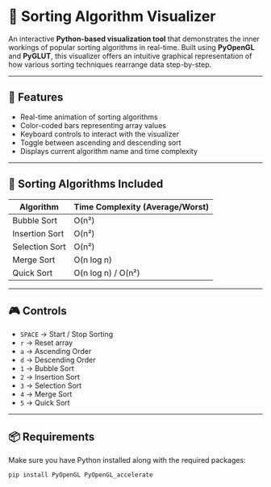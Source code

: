 # 🧠 Sorting Algorithm Visualizer

An interactive **Python-based visualization tool** that demonstrates the inner workings of popular sorting algorithms in real-time. Built using **PyOpenGL** and **PyGLUT**, this visualizer offers an intuitive graphical representation of how various sorting techniques rearrange data step-by-step.

---

## 🚀 Features

- Real-time animation of sorting algorithms
- Color-coded bars representing array values
- Keyboard controls to interact with the visualizer
- Toggle between ascending and descending sort
- Displays current algorithm name and time complexity

---

## 🧩 Sorting Algorithms Included

| Algorithm        | Time Complexity (Average/Worst) |
|------------------|-----------------------------|
| Bubble Sort      | O(n²)                       |
| Insertion Sort   | O(n²)                       |
| Selection Sort   | O(n²)                       |
| Merge Sort       | O(n log n)                  |
| Quick Sort       | O(n log n) / O(n²)          |

---

## 🎮 Controls

- `SPACE` → Start / Stop Sorting
- `r` → Reset array
- `a` → Ascending Order
- `d` → Descending Order
- `1` → Bubble Sort
- `2` → Insertion Sort
- `3` → Selection Sort
- `4` → Merge Sort
- `5` → Quick Sort

---

## 📦 Requirements

Make sure you have Python installed along with the required packages:

```bash
pip install PyOpenGL PyOpenGL_accelerate
